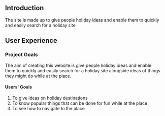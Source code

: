 ## Introduction
 The site is made up to give people holiday ideas and enable them to quickly and easily search for a holiday site 

## User Experience


### Project Goals
 The aim of creating this website is give people holiday ideas and enable them to quickly and easily search for a holiday site alongside ideas of things they might do while at the place. 

#### Users' Goals
1. To give ideas on holiday destinations
2. To know popular things that can be done for fun while at the place
3. To see how to navigate to the place 

